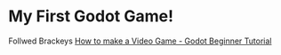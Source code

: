 # My First Godot Game!

Follwed Brackeys [How to make a Video Game - Godot Beginner Tutorial](https://www.youtube.com/watch?v=LOhfqjmasi0&t=4s)
